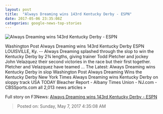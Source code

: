 ```yaml
---
layout: post
title:  "Always Dreaming wins 143rd Kentucky Derby - ESPN"
date: 2017-05-06 23:35:08Z
categories: google-news-top-stories
---
```


![Always Dreaming wins 143rd Kentucky Derby - ESPN](http://a1.espncdn.com/combiner/i?img=%2Fphoto%2F2017%2F0506%2Fr207298_1296x729_16%2D9.jpg)

Washington Post Always Dreaming wins 143rd Kentucky Derby ESPN LOUISVILLE, Ky. -- Always Dreaming splashed through the slop to win the Kentucky Derby by 2¾ lengths, giving trainer Todd Pletcher and jockey John Velazquez their second victories in the race but their first together. Pletcher and Velazquez have teamed ... The Latest: Always Dreaming wins Kentucky Derby in slop Washington Post Always Dreaming Wins the Kentucky Derby New York Times Always Dreaming wins Kentucky Derby on sloppy track USA TODAY Bleacher Report - Albany Times Union - NJ.com - CBSSports.com all 2,013 news articles »


Full story on F3News: [Always Dreaming wins 143rd Kentucky Derby - ESPN](http://www.f3nws.com/n/NKxPCH)

> Posted on: Sunday, May 7, 2017 4:35:08 AM
